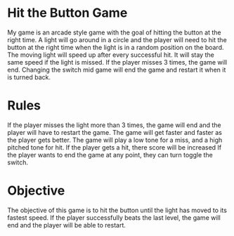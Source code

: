 # Hit the Button Game

  My game is an arcade style game with the goal of hitting the button at the right time. A light will go around in a circle and the player will need to hit the button at the right time when the light is in a random position on the     board. The moving light will speed up after every successful hit. It will stay the same speed if the light is missed. If the player misses 3 times, the game will end. Changing the switch mid game will end the game and restart it when it is turned back. 

# Rules

  If the player misses the light more than 3 times, the game will end and the player will have to restart the game.
  The game will get faster and faster as the player gets better.
  The game will play a low tone for a miss, and a high pitched tone for hit.
  If the player gets a hit, there score will be increased
  If the player wants to end the game at any point, they can turn toggle the switch.

# Objective
	
  The objective of this game is to hit the button until the light has moved to its fastest speed. If the player successfully beats the last level, the game will end and the player will be able to restart. 
